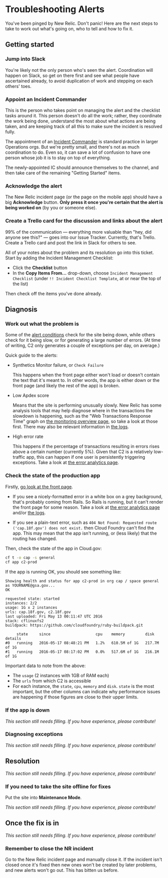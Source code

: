 # Troubleshooting Alerts

You've been pinged by New Relic. Don't panic! Here are the next steps to
take to work out what's going on, who to tell and how to fix it.

## Getting started

### Jump into Slack

You're likely not the only person who's seen the alert. Coordination will
happen on Slack, so get on there first and see what people have ascertained
already, to avoid duplication of work and stepping on each others' toes.

### Appoint an Incident Commander

This is the person who takes point on managing the alert and the checklist
tasks around it. This person doesn't do all the work; rather, they coordinate
the work being done, understand the most about what actions are
being taken, and are keeping track of all this to make sure the incident is
resolved fully.

The appointment of an [Incident Commander](https://speakerdeck.com/alicegoldfuss/nrrd-911-ic-me-the-incident-commander-role)
is standard practice in larger Operations orgs. But we're pretty small, and
there's not as much coordination to do. Even so, it can save a lot of confusion
to have one person whose job it is to stay on top of everything.

The newly-appointed IC should announce themselves to the channel, and then take
care of the remaining "Getting Started" items.

### Acknowledge the alert

The New Relic incident page (or the page on the mobile app) should have a
big **Acknowledge** button. **Only press it once you're certain that the
alert is being worked on** (by you or someone else).

### Create a Trello card for the discussion and links about the alert

99% of the communication — everything more valuable than "hey, did
anyone see this?" — goes into our Issue Tracker. Currently, that's Trello.
Create a Trello card and post the link in Slack for others to see.

All of your notes about the problem and its resolution go into this ticket.
Start by adding the Incident Management Checklist:

 * Click the **Checklist** button
 * In the **Copy Items From...** drop-down, choose `Incident Management Checklist`
 (under `!! Incident Checklist Template`, at or near the top of the list)

Then check off the items you've done already.

## Diagnosis

### Work out what the problem is

Some of the [alert conditions](https://alerts.newrelic.com/accounts/921394/policies/34)
check for the site being down, while others check for it being slow, or for
generating a large number of errors. (At time of writing, C2 only generates
a couple of exceptions per day, on average.)

Quick guide to the alerts:

  * Synthetics Monitor failure, or `Check Failure`

    This happens when the front page either won't load or doesn't contain the
    text that it's meant to. In other words, the app is either down or the front
    page (and likely the rest of the app) is broken.

  * Low Apdex score

    Means that the site is performing unusually slowly. New Relic has some
    analysis tools that may help diagnose where in the transactions the
    slowdown is happening, such as the "Web Transactions Response Time" graph
    on [the monitoring overview page](https://rpm.newrelic.com/accounts/921394/applications/5480870),
    so take a look at those first. There may also be relevant information in
    [the logs](https://logs.cloud.gov/).

  * High error rate

    This happens if the percentage of transactions resulting in errors rises
    above a certain number (currently 5%). Given that C2 is a relatively
    low-traffic app, this can happen if one user is persistently triggering
    exceptions. Take a look at [the error analytics page](https://rpm.newrelic.com/accounts/921394/applications/5480870/filterable_errors#/heatmap?top_facet=transactionUiName&barchart=barchart&_k=t9mzsc).

### Check the state of the production app

Firstly, [go look at the front page](https://cap.18f.gov/).

  * If you see a nicely-formatted error in a white box on a grey background,
  that's probably coming from Rails. So Rails is running, but it can't render
  the front page for some reason. Take a look at [the error analytics page](https://rpm.newrelic.com/accounts/921394/applications/5480870/filterable_errors#/heatmap?top_facet=transactionUiName&barchart=barchart&_k=t9mzsc) and/or [the logs](https://logs.cloud.gov/).

  * If you see a plain-text error, such as `404 Not Found: Requested route
  ('cap.18f.gov') does not exist.` then Cloud Foundry can't find the app. This
  may mean that the app isn't running, or (less likely) that the routing has
  changed.

Then, check the state of the app in Cloud.gov:

```sh
cf t -o cap -s general
cf app c2-prod
```

If the app is running OK, you should see something like:

```
Showing health and status for app c2-prod in org cap / space general as YOURNAME@gsa.gov...
OK

requested state: started
instances: 2/2
usage: 1G x 2 instances
urls: cap.18f.gov, c2.18f.gov
last uploaded: Fri May 13 00:11:47 UTC 2016
stack: cflinuxfs2
buildpack: https://github.com/cloudfoundry/ruby-buildpack.git

     state     since                    cpu    memory         disk           details
#0   running   2016-05-17 08:48:21 PM   1.2%   610.5M of 1G   217.7M of 1G
#1   running   2016-05-17 08:17:02 PM   0.0%   517.6M of 1G   216.1M of 1G
```

Important data to note from the above:

  * The `usage` (2 instances with 1GB of RAM each)
  * The `urls` from which C2 is accessible
  * For each instance, the `state`, `cpu`, `memory` and `disk`. `state` is the
  most important, but the other columns can indicate why performance issues are
  happening if those figures are close to their upper limits.

### If the app is down

_This section still needs filling. If you have experience, please contribute!_

### Diagnosing exceptions

_This section still needs filling. If you have experience, please contribute!_

## Resolution

_This section still needs filling. If you have experience, please contribute!_

### If you need to take the site offline for fixes

Put the site into **Maintenance Mode**.

_This section still needs filling. If you have experience, please contribute!_

## Once the fix is in

_This section still needs filling. If you have experience, please contribute!_

### Remember to close the NR incident

Go to the New Relic incident page and manually close it.
If the incident isn't closed once it's fixed then new ones won't be created
by later problems, and new alerts won't go out. This has bitten us before.
